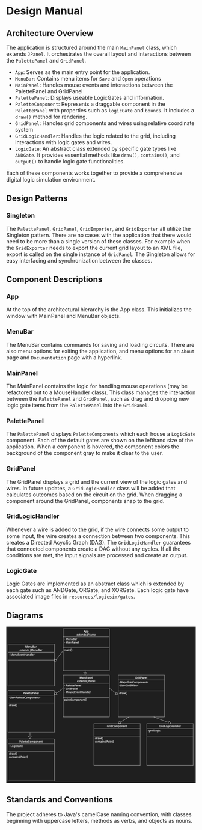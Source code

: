 # Design Manual

## Architecture Overview

The application is structured around the main `MainPanel` class, which extends `JPanel`. It orchestrates the overall layout and interactions between the `PalettePanel` and `GridPanel`.

- `App`: Serves as the main entry point for the application.
- `MenuBar`: Contains menu items for `Save` and `Open` operations
- `MainPanel`: Handles mouse events and interactions between the PalettePanel and GridPanel
- `PalettePanel`: Displays useable LogicGates and information.
- `PaletteComponent`: Represents a draggable component in the `PalettePanel` with properties such as `logicGate` and `bounds`. It includes a `draw()` method for rendering.
- `GridPanel`: Handles grid components and wires using relative coordinate system
- `GridLogicHandler`: Handles the logic related to the grid, including interactions with logic gates and wires.
- `LogicGate`: An abstract class extended by specific gate types like `ANDGate`. It provides essential methods like `draw()`, `contains()`, and `output()` to handle logic gate functionalities.

Each of these components works together to provide a comprehensive digital logic simulation environment.

## Design Patterns

### Singleton

The `PalettePanel`, `GridPanel`, `GridImporter`, and `GridExporter` all utilize the Singleton pattern.
There are no cases with the application that there would need to be more than a single version of these classes. For example when the `GridExporter` needs to export the current grid layout to an XML file, export is called on the single instance of `GridPanel`. The Singleton allows for easy interfacing and synchronization between the classes.

## Component Descriptions

### App

At the top of the architectural hierarchy is the App class. This initializes the window with MainPanel and MenuBar objects.

### MenuBar

The MenuBar contains commands for saving and loading circuits. There are also menu options for exiting the application, and menu options for an `About` page and `Documentation` page with a hyperlink.

### MainPanel

The MainPanel contains the logic for handling mouse operations (may be refactored out to a MouseHandler class). This class manages the interaction between the `PalettePanel` and `GridPanel`, such as drag and dropping new logic gate items from the `PalettePanel` into the `GridPanel`.

### PalettePanel

The `PalettePanel` displays `PaletteComponent`s which each house a `LogicGate` component. Each of the default gates are shown on the lefthand size of the application. When a component is hovered, the component colors the background of the component gray to make it clear to the user.

### GridPanel

The GridPanel displays a grid and the current view of the logic gates and wires. In future updates, a `GridLogicHandler` class will be added that calculates outcomes based on the circuit on the grid.
When dragging a component around the GridPanel, components snap to the grid.

### GridLogicHandler

Whenever a wire is added to the grid, if the wire connects some output to some input, the wire creates a connection between two components. This creates a Directed Acyclic Graph (DAG). The `GridLogicHandler` guarantees that connected components create a DAG without any cycles. If all the conditions are met, the input signals are processed and create an output.

### LogicGate

Logic Gates are implemented as an abstract class which is extended by each gate such as ANDGate, ORGate, and XORGate. Each logic gate have associated image files in `resources/logicsim/gates`.

## Diagrams

![UML Diagram](/Report/UML%20diagram.png)

## Standards and Conventions

The project adheres to Java's camelCase naming convention, with classes beginning with uppercase letters, methods as verbs, and objects as nouns.
